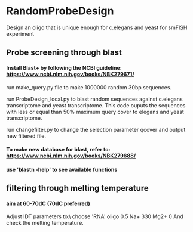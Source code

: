 # RandomProbeDesign
Design an oligo that is unique enough for c.elegans and yeast for smFISH experiment

## Probe screening through blast

#### Install Blast+ by following the NCBI guideline: https://www.ncbi.nlm.nih.gov/books/NBK279671/

run make_query.py file to make 1000000 random 30bp sequences.

run ProbeDesign_local.py to blast random sequences against c.elegans transcriptome and yeast transcriptome.
  This code ouputs the sequences with less or equal than 50% maximum query cover to elegans and yeast transcriptome.

run changefilter.py to change the selection parameter qcover and output new filtered file.

#### To make new database for blast, refer to: https://www.ncbi.nlm.nih.gov/books/NBK279688/

#### use 'blastn -help' to see available functions

## filtering through melting temperature
#### aim at 60-70dC (70dC preferred)

Adjust IDT parameters to:\\
  choose 'RNA'
  oligo 0.5
  Na+ 330
  Mg2+ 0
And check the melting temperature.


